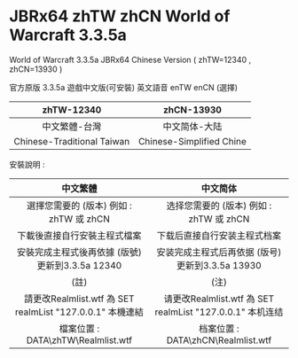 # JBRx64 zhTW zhCN World of Warcraft 3.3.5a
World of Warcraft 3.3.5a JBRx64 Chinese Version ( zhTW=12340 , zhCN=13930 )

官方原版 3.3.5a 遊戲中文版(可安裝) 英文語音 enTW enCN (選擇)

zhTW-12340 | zhCN-13930
:------------: | :------------:
中文繁體-台灣 | 中文简体-大陆
Chinese-Traditional Taiwan | Chinese-Simplified Chine

安裝說明 : 

中文繁體 | 中文简体
:------------: | :------------:
選擇您需要的 (版本) 例如 : zhTW 或 zhCN | 选择您需要的 (版本) 例如 : zhTW 或 zhCN
下載後直接自行安裝主程式檔案 | 下载后直接自行安装主程式档案
安裝完成主程式後再依據 (版號) 更新到3.3.5a 12340 | 安装完成主程式后再依据 (版号) 更新到3.3.5a 13930
(註) | (注)
請更改Realmlist.wtf 為 SET realmList "127.0.0.1" 本機連結 | 请更改Realmlist.wtf 為 SET realmList "127.0.0.1" 本机连结
檔案位置 : DATA\zhTW\Realmlist.wtf | 档案位置 : DATA\zhCN\Realmlist.wtf

